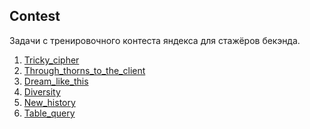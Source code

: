 ## Contest
Задачи с тренировочного контеста яндекса для стажёров бекэнда.
1. [Tricky_cipher](https://github.com/AnnaMihailovna/Contest/blob/main/tricky_cipher.py)
2. [Through_thorns_to_the_client](https://github.com/AnnaMihailovna/Contest/blob/main/through_thorns_to_the_client.py)
3. [Dream_like_this](https://github.com/AnnaMihailovna/Contest/blob/main/dream_like_this.py)
4. [Diversity](https://github.com/AnnaMihailovna/Contest/blob/main/diversity.py)
5. [New_history](https://github.com/AnnaMihailovna/Contest/blob/main/new_history.py)
6. [Table_query]()

